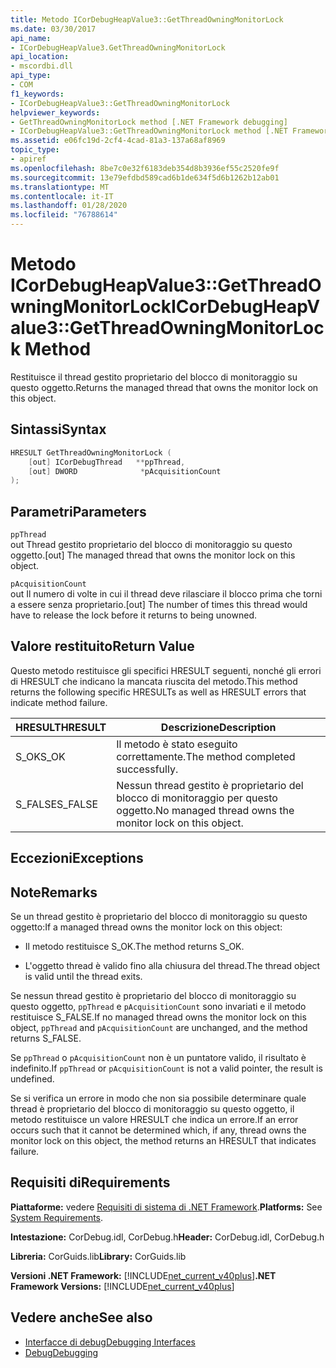 ```yaml
---
title: Metodo ICorDebugHeapValue3::GetThreadOwningMonitorLock
ms.date: 03/30/2017
api_name:
- ICorDebugHeapValue3.GetThreadOwningMonitorLock
api_location:
- mscordbi.dll
api_type:
- COM
f1_keywords:
- ICorDebugHeapValue3::GetThreadOwningMonitorLock
helpviewer_keywords:
- GetThreadOwningMonitorLock method [.NET Framework debugging]
- ICorDebugHeapValue3::GetThreadOwningMonitorLock method [.NET Framework debugging]
ms.assetid: e06fc19d-2cf4-4cad-81a3-137a68af8969
topic_type:
- apiref
ms.openlocfilehash: 8be7c0e32f6183deb354d8b3936ef55c2520fe9f
ms.sourcegitcommit: 13e79efdbd589cad6b1de634f5d6b1262b12ab01
ms.translationtype: MT
ms.contentlocale: it-IT
ms.lasthandoff: 01/28/2020
ms.locfileid: "76788614"
---
```

# <a name="icordebugheapvalue3getthreadowningmonitorlock-method"></a><span data-ttu-id="5c8fb-102">Metodo ICorDebugHeapValue3::GetThreadOwningMonitorLock</span><span class="sxs-lookup"><span data-stu-id="5c8fb-102">ICorDebugHeapValue3::GetThreadOwningMonitorLock Method</span></span>
<span data-ttu-id="5c8fb-103">Restituisce il thread gestito proprietario del blocco di monitoraggio su questo oggetto.</span><span class="sxs-lookup"><span data-stu-id="5c8fb-103">Returns the managed thread that owns the monitor lock on this object.</span></span>  
  
## <a name="syntax"></a><span data-ttu-id="5c8fb-104">Sintassi</span><span class="sxs-lookup"><span data-stu-id="5c8fb-104">Syntax</span></span>  
  
```cpp  
HRESULT GetThreadOwningMonitorLock (  
    [out] ICorDebugThread   **ppThread,  
    [out] DWORD              *pAcquisitionCount  
);  
```  
  
## <a name="parameters"></a><span data-ttu-id="5c8fb-105">Parametri</span><span class="sxs-lookup"><span data-stu-id="5c8fb-105">Parameters</span></span>  
 `ppThread`  
 <span data-ttu-id="5c8fb-106">out Thread gestito proprietario del blocco di monitoraggio su questo oggetto.</span><span class="sxs-lookup"><span data-stu-id="5c8fb-106">[out] The managed thread that owns the monitor lock on this object.</span></span>  
  
 `pAcquisitionCount`  
 <span data-ttu-id="5c8fb-107">out Il numero di volte in cui il thread deve rilasciare il blocco prima che torni a essere senza proprietario.</span><span class="sxs-lookup"><span data-stu-id="5c8fb-107">[out] The number of times this thread would have to release the lock before it returns to being unowned.</span></span>  
  
## <a name="return-value"></a><span data-ttu-id="5c8fb-108">Valore restituito</span><span class="sxs-lookup"><span data-stu-id="5c8fb-108">Return Value</span></span>  
 <span data-ttu-id="5c8fb-109">Questo metodo restituisce gli specifici HRESULT seguenti, nonché gli errori di HRESULT che indicano la mancata riuscita del metodo.</span><span class="sxs-lookup"><span data-stu-id="5c8fb-109">This method returns the following specific HRESULTs as well as HRESULT errors that indicate method failure.</span></span>  
  
|<span data-ttu-id="5c8fb-110">HRESULT</span><span class="sxs-lookup"><span data-stu-id="5c8fb-110">HRESULT</span></span>|<span data-ttu-id="5c8fb-111">Descrizione</span><span class="sxs-lookup"><span data-stu-id="5c8fb-111">Description</span></span>|  
|-------------|-----------------|  
|<span data-ttu-id="5c8fb-112">S_OK</span><span class="sxs-lookup"><span data-stu-id="5c8fb-112">S_OK</span></span>|<span data-ttu-id="5c8fb-113">Il metodo è stato eseguito correttamente.</span><span class="sxs-lookup"><span data-stu-id="5c8fb-113">The method completed successfully.</span></span>|  
|<span data-ttu-id="5c8fb-114">S_FALSE</span><span class="sxs-lookup"><span data-stu-id="5c8fb-114">S_FALSE</span></span>|<span data-ttu-id="5c8fb-115">Nessun thread gestito è proprietario del blocco di monitoraggio per questo oggetto.</span><span class="sxs-lookup"><span data-stu-id="5c8fb-115">No managed thread owns the monitor lock on this object.</span></span>|  
  
## <a name="exceptions"></a><span data-ttu-id="5c8fb-116">Eccezioni</span><span class="sxs-lookup"><span data-stu-id="5c8fb-116">Exceptions</span></span>  
  
## <a name="remarks"></a><span data-ttu-id="5c8fb-117">Note</span><span class="sxs-lookup"><span data-stu-id="5c8fb-117">Remarks</span></span>  
 <span data-ttu-id="5c8fb-118">Se un thread gestito è proprietario del blocco di monitoraggio su questo oggetto:</span><span class="sxs-lookup"><span data-stu-id="5c8fb-118">If a managed thread owns the monitor lock on this object:</span></span>  
  
- <span data-ttu-id="5c8fb-119">Il metodo restituisce S_OK.</span><span class="sxs-lookup"><span data-stu-id="5c8fb-119">The method returns S_OK.</span></span>  
  
- <span data-ttu-id="5c8fb-120">L'oggetto thread è valido fino alla chiusura del thread.</span><span class="sxs-lookup"><span data-stu-id="5c8fb-120">The thread object is valid until the thread exits.</span></span>  
  
 <span data-ttu-id="5c8fb-121">Se nessun thread gestito è proprietario del blocco di monitoraggio su questo oggetto, `ppThread` e `pAcquisitionCount` sono invariati e il metodo restituisce S_FALSE.</span><span class="sxs-lookup"><span data-stu-id="5c8fb-121">If no managed thread owns the monitor lock on this object, `ppThread` and `pAcquisitionCount` are unchanged, and the method returns S_FALSE.</span></span>  
  
 <span data-ttu-id="5c8fb-122">Se `ppThread` o `pAcquisitionCount` non è un puntatore valido, il risultato è indefinito.</span><span class="sxs-lookup"><span data-stu-id="5c8fb-122">If `ppThread` or `pAcquisitionCount` is not a valid pointer, the result is undefined.</span></span>  
  
 <span data-ttu-id="5c8fb-123">Se si verifica un errore in modo che non sia possibile determinare quale thread è proprietario del blocco di monitoraggio su questo oggetto, il metodo restituisce un valore HRESULT che indica un errore.</span><span class="sxs-lookup"><span data-stu-id="5c8fb-123">If an error occurs such that it cannot be determined which, if any, thread owns the monitor lock on this object, the method returns an HRESULT that indicates failure.</span></span>  
  
## <a name="requirements"></a><span data-ttu-id="5c8fb-124">Requisiti di</span><span class="sxs-lookup"><span data-stu-id="5c8fb-124">Requirements</span></span>  
 <span data-ttu-id="5c8fb-125">**Piattaforme:** vedere [Requisiti di sistema di .NET Framework](../../../../docs/framework/get-started/system-requirements.md).</span><span class="sxs-lookup"><span data-stu-id="5c8fb-125">**Platforms:** See [System Requirements](../../../../docs/framework/get-started/system-requirements.md).</span></span>  
  
 <span data-ttu-id="5c8fb-126">**Intestazione:** CorDebug.idl, CorDebug.h</span><span class="sxs-lookup"><span data-stu-id="5c8fb-126">**Header:** CorDebug.idl, CorDebug.h</span></span>  
  
 <span data-ttu-id="5c8fb-127">**Libreria:** CorGuids.lib</span><span class="sxs-lookup"><span data-stu-id="5c8fb-127">**Library:** CorGuids.lib</span></span>  
  
 <span data-ttu-id="5c8fb-128">**Versioni .NET Framework:** [!INCLUDE[net_current_v40plus](../../../../includes/net-current-v40plus-md.md)]</span><span class="sxs-lookup"><span data-stu-id="5c8fb-128">**.NET Framework Versions:** [!INCLUDE[net_current_v40plus](../../../../includes/net-current-v40plus-md.md)]</span></span>  
  
## <a name="see-also"></a><span data-ttu-id="5c8fb-129">Vedere anche</span><span class="sxs-lookup"><span data-stu-id="5c8fb-129">See also</span></span>

- [<span data-ttu-id="5c8fb-130">Interfacce di debug</span><span class="sxs-lookup"><span data-stu-id="5c8fb-130">Debugging Interfaces</span></span>](debugging-interfaces.md)
- [<span data-ttu-id="5c8fb-131">Debug</span><span class="sxs-lookup"><span data-stu-id="5c8fb-131">Debugging</span></span>](index.md)
